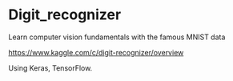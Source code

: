 # Digit_recognizer
Learn computer vision fundamentals with the famous MNIST data

https://www.kaggle.com/c/digit-recognizer/overview

Using Keras, TensorFlow.
